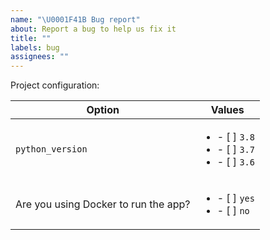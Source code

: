 ```yaml
---
name: "\U0001F41B Bug report"
about: Report a bug to help us fix it
title: ""
labels: bug
assignees: ""
---
```


<!--
Thank you for helping make this project better!

Please provide minimum reproducible examples and screenshots where relevant.
Always feel free to submit PRs for any bugs you discover.

Additionally, please complete the following section with the options you used to generate the project where you observe the bug.
-->

Project configuration:

|      Option                              |                                Values                                 |
|------------------------------------------|-----------------------------------------------------------------------|
| `python_version`                         | <ul><li>- [ ] `3.8`</li><li>- [ ] `3.7`</li><li>- [ ] `3.6`</li></ul> |
| Are you using Docker to run the app?     | <ul><li>- [ ] `yes`</li><li>- [ ] `no`</li></ul>                      |
